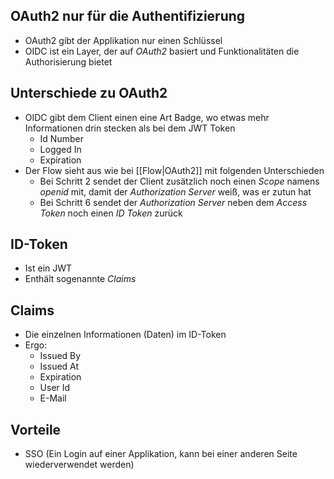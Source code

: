 ## OAuth2 nur für die Authentifizierung
- OAuth2 gibt der Applikation nur einen Schlüssel
- OIDC ist ein Layer, der auf *OAuth2* basiert und Funktionalitäten die Authorisierung bietet

## Unterschiede zu OAuth2
- OIDC gibt dem Client einen eine Art Badge, wo etwas mehr Informationen drin stecken als bei dem JWT Token
	- Id Number
	- Logged In
	- Expiration
- Der Flow sieht aus wie bei [[Flow|OAuth2]] mit folgenden Unterschieden
	- Bei Schritt 2 sendet der Client zusätzlich noch einen *Scope* namens *openid* mit, damit der *Authorization Server* weiß, was er zutun hat
	- Bei Schritt 6 sendet der *Authorization Server* neben dem *Access Token* noch einen *ID Token* zurück

## ID-Token
- Ist ein JWT
- Enthält sogenannte *Claims*

## Claims
- Die einzelnen Informationen (Daten) im ID-Token
- Ergo:
	- Issued By
	- Issued At
	- Expiration
	- User Id
	- E-Mail

## Vorteile
- SSO (Ein Login auf einer Applikation, kann bei einer anderen Seite wiederverwendet werden)